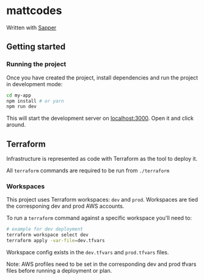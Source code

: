 # mattcodes

Written with [Sapper](https://github.com/sveltejs/sapper)

## Getting started

### Running the project

Once you have created the project, install dependencies and run the project in development mode:

```bash
cd my-app
npm install # or yarn
npm run dev
```

This will start the development server on [localhost:3000](http://localhost:3000). Open it and click around.

## Terraform

Infrastructure is represented as code with Terraform as the tool to deploy it.

All `terraform` commands are required to be run from `./terraform`

### Workspaces

This project uses Terraform workspaces: `dev` and `prod`. Workspaces are tied the corresponing dev and prod AWS accounts.

To run a `terraform` command against a specific workspace you'll need to:

```bash
# example for dev deployment
terraform workspace select dev
terraform apply -var-file=dev.tfvars
```

Workspace config exists in the `dev.tfvars` and `prod.tfvars` files.

Note: AWS profiles need to be set in the corresponding dev and prod tfvars files before running a deployment or plan.
